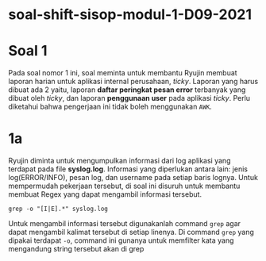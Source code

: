 # soal-shift-sisop-modul-1-D09-2021

# Soal 1
Pada soal nomor 1 ini, soal meminta untuk membantu Ryujin membuat laporan harian untuk aplikasi internal perusahaan, *ticky*.
Laporan yang harus dibuat ada 2 yaitu, laporan **daftar peringkat pesan error** terbanyak yang dibuat oleh *ticky*, dan 
laporan **penggunaan user** pada aplikasi *ticky*. Perlu diketahui bahwa pengerjaan ini tidak boleh menggunakan `AWK`.

# 1a
Ryujin diminta untuk mengumpulkan informasi dari log aplikasi yang terdapat pada file **syslog.log**. 
Informasi yang diperlukan antara lain: jenis log(ERROR/INFO), pesan log, dan username pada setiap baris lognya.
Untuk mempermudah pekerjaan tersebut, di soal ini disuruh untuk membantu membuat Regex yang dapat mengambil informasi tersebut.

```
grep -o "[I|E].*" syslog.log
```

Untuk mengambil informasi tersebut digunakanlah command `grep` agar dapat mengambil kalimat tersebut di setiap linenya. 
Di command `grep` yang dipakai terdapat `-o`, command ini gunanya untuk memfilter kata yang mengandung string tersebut akan di grep
